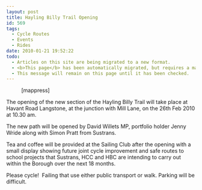 ```yaml
---
layout: post
title: Hayling Billy Trail Opening
id: 569
tags:
  - Cycle Routes
  - Events
  - Rides
date: 2010-01-21 19:52:22
todo:
  - Articles on this site are being migrated to a new format.
  - <b>This page</b> has been automatically migrated, but requires a manual check-&amp;-tune to ensure the format and links all work as expected.
  - This message will remain on this page until it has been checked.
---
```


<figure id="attachment_map_568" align="alignleft" width="300" caption="Location of Hayling Billy Trail Opening"] <div align=center> [mappress] </div> </figure>

The opening of the new section of the Hayling Billy Trail will take place at Havant Road Langstone, at the junction with Mill Lane, on the 26th Feb 2010 at 10.30 am.

The new path will be opened by David Willets MP, portfolio holder Jenny Wride along with Simon Pratt from Sustrans.

Tea and coffee will be provided at the Sailing Club after the opening with a small display showing future joint cycle improvement and safe routes to school projects that Sustrans, HCC and HBC are intending to carry out within the Borough over the next 18 months.

Please cycle!  Failing that use either public transport or walk. Parking will be difficult.
